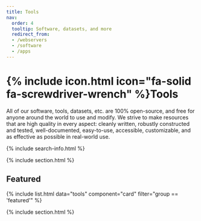 ```yaml
---
title: Tools
nav:
  order: 4
  tooltip: Software, datasets, and more
  redirect_from:
  - /webservers
  - /software
  - /apps
---
```


# {% include icon.html icon="fa-solid fa-screwdriver-wrench" %}Tools

All of our software, tools, datasets, etc. are 100% open-source, and free for anyone around the world to use and modify.
We strive to make resources that are high quality in every aspect:
cleanly written, robustly constructed and tested, well-documented, easy-to-use, accessible, customizable, and as effective as possible in real-world use.

{% include search-info.html %}

{% include section.html %}

## Featured

{% include list.html data="tools" component="card" filter="group == 'featured'" %}

{% include section.html %}
